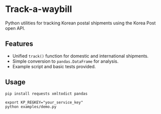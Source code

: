 # Track-a-waybill

Python utilities for tracking Korean postal shipments using the Korea Post open API.

## Features
- Unified `track()` function for domestic and international shipments.
- Simple conversion to `pandas.DataFrame` for analysis.
- Example script and basic tests provided.

## Usage
```
pip install requests xmltodict pandas

export KP_REGKEY="your_service_key"
python examples/demo.py
```
